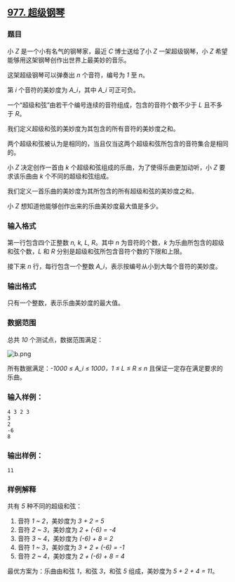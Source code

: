 ## [977. 超级钢琴](https://www.acwing.com/problem/content/979/)

### 题目

小 *Z* 是一个小有名气的钢琴家，最近 *C* 博士送给了小 *Z* 一架超级钢琴，小 *Z* 希望能够用这架钢琴创作出世界上最美妙的音乐。

这架超级钢琴可以弹奏出 *n* 个音符，编号为 *1* 至 *n*。

第 *i* 个音符的美妙度为 *A_i*，其中 *A_i* 可正可负。

一个“超级和弦”由若干个编号连续的音符组成，包含的音符个数不少于 *L* 且不多于 *R*。

我们定义超级和弦的美妙度为其包含的所有音符的美妙度之和。

两个超级和弦被认为是相同的，当且仅当这两个超级和弦所包含的音符集合是相同的。

小 *Z* 决定创作一首由 *k* 个超级和弦组成的乐曲，为了使得乐曲更加动听，小 *Z* 要求该乐曲由 *k* 个不同的超级和弦组成。

我们定义一首乐曲的美妙度为其所包含的所有超级和弦的美妙度之和。

小 *Z* 想知道他能够创作出来的乐曲美妙度最大值是多少。

### 输入格式

第一行包含四个正整数 *n, k, L, R*。其中 *n* 为音符的个数，*k* 为乐曲所包含的超级和弦个数，*L* 和 *R* 分别是超级和弦所包含音符个数的下限和上限。

接下来 *n* 行，每行包含一个整数 *A_i*，表示按编号从小到大每个音符的美妙度。

### 输出格式

只有一个整数，表示乐曲美妙度的最大值。

### 数据范围

总共 *10* 个测试点，数据范围满足：

 ![b.png](https://cdn.acwing.com/media/article/image/2019/09/04/19_f06a9826cf-b.png)

所有数据满足：*-1000 ≤ A_i ≤ 1000，1 ≤ L ≤ R ≤ n* 且保证一定存在满足要求的乐曲。

### 输入样例：

```
4 3 2 3
3
2
-6
8
```

### 输出样例：

```
11
```

### 样例解释

共有 *5* 种不同的超级和弦：

1. 音符 *1 ~ 2*，美妙度为 *3 + 2 = 5*
2. 音符 *2 ~ 3*，美妙度为 *2 + (-6) = -4*
3. 音符 *3 ~ 4*，美妙度为 *(-6) + 8 = 2*
4. 音符 *1 ~ 3*，美妙度为 *3 + 2 + (-6) = -1*
5. 音符 *2 ~ 4*，美妙度为 *2 + (-6) + 8 = 4*

最优方案为：乐曲由和弦 *1*，和弦 *3*，和弦 *5* 组成，美妙度为 *5 + 2 + 4 = 11*。
